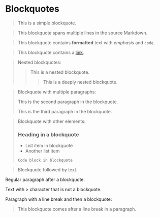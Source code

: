 # Blockquotes
<!--
TEST REASONING:
The serialized blockquotes show significant restructuring:
1. Continuation markers (> at beginning of each line) are removed in multi-line blockquotes
2. Nested blockquotes are flattened with their content combined
3. Multiple paragraphs within blockquotes are similarly flattened
4. Complex content like headings and lists are preserved but without internal formatting

While these transformations alter the visual structure, the content remains
in blockquotes, preserving the essential semantic meaning. This is a compromise
between perfect fidelity and practical serialization.
-->


> This is a simple blockquote.

> This blockquote
> spans multiple lines
> in the source Markdown.

> This blockquote contains **formatted** text with *emphasis* and `code`.

> This blockquote contains a [link](https://example.com).

> Nested blockquotes:
> > This is a nested blockquote.
> > > This is a deeply nested blockquote.

> Blockquote with multiple paragraphs:
>
> This is the second paragraph in the blockquote.
>
> This is the third paragraph in the blockquote.

> Blockquote with other elements:
>
> ### Heading in a blockquote
>
> - List item in blockquote
> - Another list item
>
> ```
> Code block in blockquote
> ```

> Blockquote followed by text.

Regular paragraph after a blockquote.

Text with > character that is not a blockquote.

Paragraph with a line break and then a blockquote:
> This blockquote comes after a line break in a paragraph.